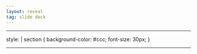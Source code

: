 ```yaml
---
layout: reveal
tag: slide deck
---
```

---
style: |
  section {
    background-color: #ccc;
    font-size: 30px;
  }
  
---
<!-- _class: lead invert 
<!-- _paginate: false 
![bg left:33%][waste]
# Types of waste
+ What is waste
+ How to measure waste
+ Improvement action plan
Note:
Objective:
    * 8 types of waste in IT
    * consequences of unmaintained waste
    * methods to identify waste
Agenda:
    * describe 8 types of waste
    * show vsm, sphagetti, critical route, 
    * if you don't measure it its not important for you



---
<!-- _class: lead 
# What is waste for us?
---

# Downtime
<!--![bg contain][8 types of waste]
1. Defects
2. Overproduction
3. Waiting
4. Non-Unused talent
5. Transportation
6. Inventory
7. Motion
8. Extra-processing
Note:
Defects: 
    * wrong priorities
    * customer defects
    * not compliant with documentation/manual

Overproduction: 
    * too many corner case
    * manual work instead of automation
    * too detailed documentation

Waiting: 
    * Sign of approval between "phases"
    * External dependencies
    * Decision-making meetings without action points

Non-Unused talent: 
    * Knowledge sharing
    * Rigid division of roles in team
    * Improvement forum

Transportation: 
    * Continous Integration and repository
    * Build time
    * Time, budget, work in-between demo/customer feedback

Motion: 
    * Office space
    * Access to information
    * Colocation of team
    * All roles needed to complete project in team

Extra-processing:
    * Unused artifacts (ie. build compiled on obsolete platform)
    * Wrong (irrelevant) KPI
    * Ineffective toolset



---
<!-- _class: lead 
# How do we measure waste?

Note:
* How do we know what is important?
* Do we understand reason between KPI we use?
* Do they measure what is important to us?



---
# How to measure
- Value Stream Mapping
- Spaghetti diagram
- Email chain length
- Critical Path
- Daily stand-up, Retrospection
- RCA
Note:
* Which of these do we implement?
* Do any of these have disadventages? What?
* What else could we use to measure?



---
# Sources & further reading

[8 wastes of lean manufacturing](https://www.machinemetrics.com/blog/8-wastes-of-lean-manufacturing)  
[8 wastes check sheet](https://goleansixsigma.com/the-8-wastes-checksheet/)  
[8 wastes of lean](https://theleanway.net/The-8-Wastes-of-Lean)  
[waste]: ../imgs/hamza-javaid-PizD8punZsw-unsplash.jpg "Photo by Hamza Javaid on Unsplash https://unsplash.com/photos/PizD8punZsw"

